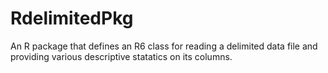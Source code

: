 # RdelimitedPkg
An R package that defines an R6 class for reading a delimited data file and providing various descriptive statatics on its columns.
